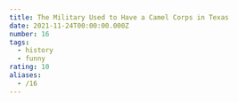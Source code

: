 ```yaml
---
title: The Military Used to Have a Camel Corps in Texas
date: 2021-11-24T00:00:00.000Z
number: 16
tags:
  - history
  - funny
rating: 10
aliases:
  - /16
---
```


